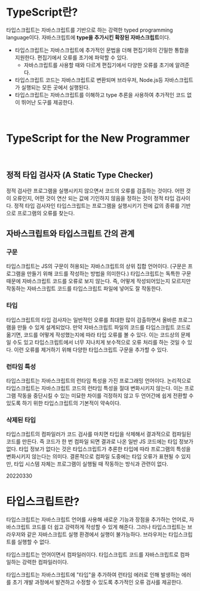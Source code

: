 # TypeScript란?
타입스크립트는 자바스크립트를 기반으로 하는 강력한 typed programming language이다. 자바스크립트에 **type을 추가시킨 확장된 자바스크립트**이다.

* 타입스크립트는 자바스크립트에 추가적인 문법을 더해 편집기와의 긴밀한 통합을 지원한다. 편집기에서 오류를 초기에 파악할 수 있다. 
	* 자바스크립트를 사용할 때와 다르게 편집기에서 다양한 오류를 초기에 알려준다. 
* 타입스크립트 코드는 자바스크립트로 변환되며 브라우저, Node.js등 자바스크립트가 실행되는 모든 곳에서 실행된다.
* 타입스크립트는 자바스크립트를 이해하고 type 추론을 사용하여 추가적인 코드 없이 뛰어난 도구를 제공한다. 
<br>

# TypeScript for the New Programmer

<br>

## 정적 타입 검사자 (A Static Type Checker)

정적 검사란 프로그램을 실행시키지 않으면서 코드의 오류를 검출하는 것이다. 어떤 것이 오류인지, 어떤 것이 연산 되는 값에 기인하지 않음을 정하는 것이 정적 타입 검사이다. 정적 타입 검사자인 타입스크립트는 프로그램을 실행시키기 전에 값의 종류를 기반으로 프로그램의 오류를 찾는다. 
<br>

## 자바스크립트와 타입스크립트 간의 관계

### 구문
타입스크립트는 JS의 구문이 허용되는 자바스크립트의 상위 집합 언어이다. (구문은 프로그램을 만들기 위해 코드를 작성하는 방법을 의미한다.)
타입스크립트는 독특한 구문 때문에 자바스크립트 코드를 오류로 보지 않는다. 즉, 어떻게 작성되어있는지 모르지만 작동하는 자바스크립트 코드를 타입스크립트 파일에 넣어도 잘 작동한다. 
<br>

### 타입
타입스크립트의 타입 검사자는 일반적인 오류를 최대한 많이 검출하면서 올바른 프로그램을 만들 수 있게 설계되었다. 만약 자바스크립트 파일의 코드를 타입스크립트 코드로 옮기면, 코드를 어떻게 작성했는지에 따라 타입 오류를 볼 수 있다. 이는 코드상의 문제일 수도 있고 타입스크립트에서 너무 지나치게 보수적으로 오류 처리를 하는 것일 수 있다. 이런 오류를 제거하기 위해 다양한 타입스크립트 구문을 추가할 수 있다. 
<br>

### 런타임 특성
타입스크립트는 자바스크립트의 런타임 특성을 가진 프로그래밍 언어이다. 논리적으로 타입스크립트는 자바스크립트 코드의 런타임 특성을 절대 변화시키지 않는다. 이는 프로그램 작동을 중단시킬 수 있는 미묘한 차이를 걱정하지 않고 두 언어간에 쉽게 전환할 수 있도록 하기 위한 타입스크립트의 기본적이 약속이다. 
<br>


### 삭제된 타입
타입스크립트의 컴파일러가 코드 검사를 마치면 타입을 삭제해서 결과적으로 컴파일된 코드를 만든다. 즉 코드가 한 번 컴파일 되면 결과로 나온 일반 JS 코드에는 타입 정보가 없다. 
타입 정보가 없다는 것은 타입스크립트가 추론한 타입에 따라 프로그램의 특성을 변화시키지 않는다는 의미다. 결론적으로 컴파일 도중에는 타입 오류가 표현될 수 있지만, 타입 시스템 자체는 프로그램이 실행될 때 작동하는 방식과 관련이 없다. 
<br>



20220330

# 타입스크립트란?

타입스크립트는 자바스크립트 언어를 사용해 새로운 기능과 장점을 추가하는 언어로, 자바스크립트 코드를 더 쉽고 강력하게 작성할 수 있게 해준다. 그러나 타입스크립트는 브라우저와 같은 자바스크립트 실행 환경에서 실행이 불가능하다. 브라우저는 타입스크립트를 실행할 수 없다. 

타입스크립트는 언어이면서 컴파일러이다. 타입스크립트 코드를 자바스크립트로 컴파일하는 강력한 컴파일러이다.

타입스크립트는 자바스크립트에 "타입"을 추가하여 런타임 에러로 인해 발생하는 에러를 초기 개발 과정에서 발견하고 수정할 수 있도록 추가적인 오류 검사를 제공한다. 



